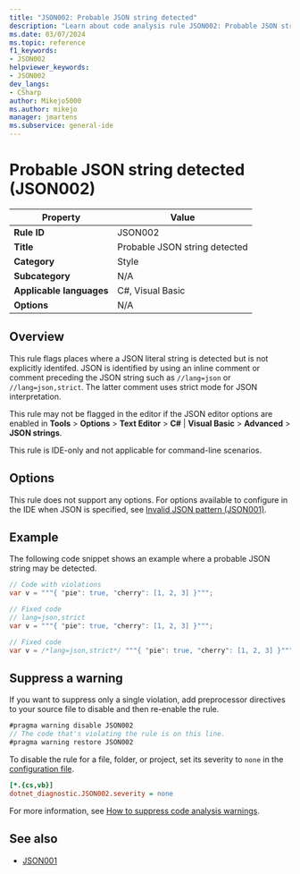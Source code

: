 ```yaml
---
title: "JSON002: Probable JSON string detected"
description: "Learn about code analysis rule JSON002: Probable JSON string detected"
ms.date: 03/07/2024
ms.topic: reference
f1_keywords:
- JSON002
helpviewer_keywords:
- JSON002
dev_langs:
- CSharp
author: Mikejo5000
ms.author: mikejo
manager: jmartens
ms.subservice: general-ide
---
```

# Probable JSON string detected (JSON002)

| Property                 | Value                                         |
|--------------------------|-----------------------------------------------|
| **Rule ID**              | JSON002                                       |
| **Title**                | Probable JSON string detected                 |
| **Category**             | Style                                         |
| **Subcategory**          | N/A                                           |
| **Applicable languages** | C#, Visual Basic                              |
| **Options**              | N/A                                           |

## Overview

This rule flags places where a JSON literal string is detected but is not explicitly identifed. JSON is identified by using an inline comment or comment preceding the JSON string such as `//lang=json` or `//lang=json,strict`. The latter comment uses strict mode for JSON interpretation.

This rule may not be flagged in the editor if the JSON editor options are enabled in **Tools** > **Options** > **Text Editor** > **C#** | **Visual Basic** > **Advanced** > **JSON strings**.

This rule is IDE-only and not applicable for command-line scenarios.

## Options

This rule does not support any options. For options available to configure in the IDE when JSON is specified, see [Invalid JSON pattern (JSON001)](../reference/JSON001.md).

## Example

The following code snippet shows an example where a probable JSON string may be detected.

```csharp
// Code with violations
var v = """{ "pie": true, "cherry": [1, 2, 3] }""";

// Fixed code
// lang=json,strict
var v = """{ "pie": true, "cherry": [1, 2, 3] }""";

// Fixed code
var v = /*lang=json,strict*/ """{ "pie": true, "cherry": [1, 2, 3] }""";
```

## Suppress a warning

If you want to suppress only a single violation, add preprocessor directives to your source file to disable and then re-enable the rule.

```csharp
#pragma warning disable JSON002
// The code that's violating the rule is on this line.
#pragma warning restore JSON002
```

To disable the rule for a file, folder, or project, set its severity to `none` in the [configuration file](/dotnet/fundamentals/code-analysis/configuration-files).

```ini
[*.{cs,vb}]
dotnet_diagnostic.JSON002.severity = none
```

For more information, see [How to suppress code analysis warnings](/dotnet/fundamentals/code-analysis/suppress-warnings).

## See also

- [JSON001](../reference/JSON001.md)